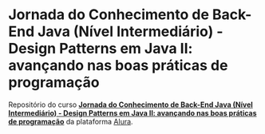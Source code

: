 # Jornada do Conhecimento de Back-End Java (Nível Intermediário) - Design Patterns em Java II: avançando nas boas práticas de programação

Repositório do curso [**Jornada do Conhecimento de Back-End Java (Nível Intermediário) - Design Patterns em Java II: avançando nas boas práticas de programação**](https://cursos.alura.com.br/course/avancando-design-patterns-java) da plataforma [Alura](https://cursos.alura.com.br/).
